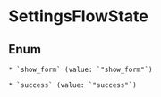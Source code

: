 
# SettingsFlowState

## Enum


    * `show_form` (value: `"show_form"`)

    * `success` (value: `"success"`)



